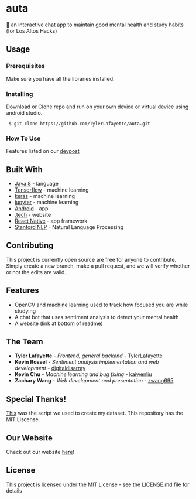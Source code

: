 # auta
💬 an interactive chat app to maintain good mental health and study habits (for Los Altos Hacks)

## Usage
### Prerequisites

Make sure you have all the libraries installed.

### Installing

Download or Clone repo and run on your own device or virtual device using android studio.

```
 $ git clone https://github.com/TylerLafayette/auta.git
```

### How To Use
Features listed on our [devpost](https://devpost.com/software/auta)

## Built With

* [Java 8](https://www.oracle.com/technetwork/java/javase/downloads/index.html) - language
* [Tensorflow](https://www.tensorflow.org/) - machine learning
* [keras](https://get.tech/) - machine learning
* [jupyter](https://jupyter.org/) - machine learning
* [Android](https://www.android.com/) - app
* [.tech](https://get.tech/) - website
* [React Native](https://facebook.github.io/react-native/) - app framework
* [Stanford NLP](https://nlp.stanford.edu/software/) - Natural Language Processing

## Contributing

This project is currently open source are free for anyone to contribute. Simply create a new branch, make a pull request, and we will verify whether or not the edits are valid.

## Features
 - OpenCV and machine learning used to track how focused you are while studying
 - A chat bot that uses sentiment analysis to detect your mental health
 - A website (link at bottom of readme)

## The Team
 - **Tyler Lafayette** - *Frontend, general backend* - [TylerLafayette](https://github.com/TylerLafayette)
 - **Kevin Rossel** - *Sentiment analysis implementation and web development* - [digitaldisarray](https://github.com/digitaldisarray)
 - **Kevin Chu** - *Machine learning and bug fixing* - [kaiwenliu](https://github.com/kaiwenliu)
 - **Zachary Wang** - *Web development and presentation* - [zwang695](https://github.com/zwang695)

## Special Thanks!
[This](https://github.com/johannesharmse/distraction_detection/blob/master/src/get_data.py) was the script we used to create my dataset. This repository has the MIT Liscense.

## Our Website
Check out our website [here](https://zwang695.github.io/auta.github.io/)!

## License
This project is licensed under the MIT License - see the [LICENSE.md](LICENSE) file for details

